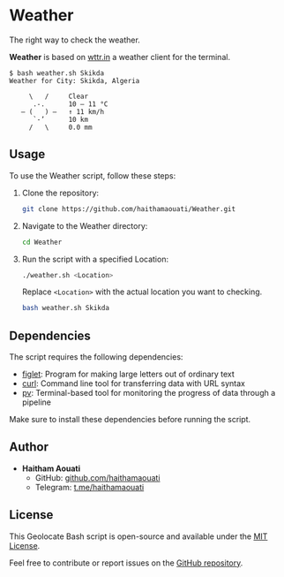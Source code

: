 # Weather
The right way to check the weather.

**Weather** is based on [wttr.in](https://github.com/chubin/wttr.in) a weather client for the terminal.

```
$ bash weather.sh Skikda
Weather for City: Skikda, Algeria

     \   /     Clear
      .-.      10 – 11 °C
   ― (   ) ―   ↑ 11 km/h
      `-’      10 km
     /   \     0.0 mm
```

## Usage

To use the Weather script, follow these steps:

1. Clone the repository:

    ```bash
    git clone https://github.com/haithamaouati/Weather.git
    ```

2. Navigate to the Weather directory:

    ```bash
    cd Weather
    ```

3. Run the script with a specified Location:

    ```bash
    ./weather.sh <Location>
    ```

   Replace `<Location>` with the actual location you want to checking.

   ```bash
   bash weather.sh Skikda
   ```
   
## Dependencies

The script requires the following dependencies:

- [figlet](http://www.figlet.org/): Program for making large letters out of ordinary text
- [curl](https://curl.se/): Command line tool for transferring data with URL syntax
- [pv](http://www.ivarch.com/programs/pv.shtml): Terminal-based tool for monitoring the progress of data through a pipeline

Make sure to install these dependencies before running the script.

## Author

- **Haitham Aouati**
  - GitHub: [github.com/haithamaouati](https://github.com/haithamaouati)
  - Telegram: [t.me/haithamaouati](https://t.me/haithamaouati)

## License

This Geolocate Bash script is open-source and available under the [MIT License](LICENSE).

Feel free to contribute or report issues on the [GitHub repository](https://github.com/haithamaouati/Weather).
